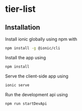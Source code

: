 # tier-list


## Installation 

Install ionic globally using npm with 

```bash
npm install -g @ionic/cli
```

Install the app using

```bash
npm install 
```

Serve the client-side app using

```bash
ionic serve
```

Run the development api using

```bash
npm run startDevApi
```
